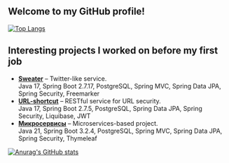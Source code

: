 ## Welcome to my GitHub profile!

[![Top Langs](https://github-readme-stats.vercel.app/api/top-langs/?username=denfort50&hide=css&layout=compact)](https://github.com/anuraghazra/github-readme-stats)

## Interesting projects I worked on before my first job

<ul> 
  <li>
    <strong><a href="https://github.com/denfort50/sweater">Sweater</a></strong> – Twitter-like service.
  </li> Java 17, Spring Boot 2.7.17, PostgreSQL, Spring MVC, Spring Data JPA, Spring Security, Freemarker
  <li>
    <strong><a href="https://github.com/denfort50/job4j_url_shortcut">URL-shortcut</a></strong> – RESTful service for URL security.
  </li> Java 17, Spring Boot 2.7.5, PostgreSQL, Spring Data JPA, Spring Security, Liquibase, JWT
  <li>
    <strong><a href="https://github.com/denfort50/big-microservice-project">Микросервисы</a></strong> – Microservices-based project.
  </li> Java 21, Spring Boot 3.2.4, PostgreSQL, Spring MVC, Spring Data JPA, Spring Security, Thymeleaf
  <!-- <li><strong><a href=""></a></strong></li> -->
</ul> 

[![Anurag's GitHub stats](https://github-readme-stats.vercel.app/api?username=denfort50&hide=stars,prs,issues,contribs&include_all_commits=true&rank_icon=github)](https://github.com/anuraghazra/github-readme-stats)
